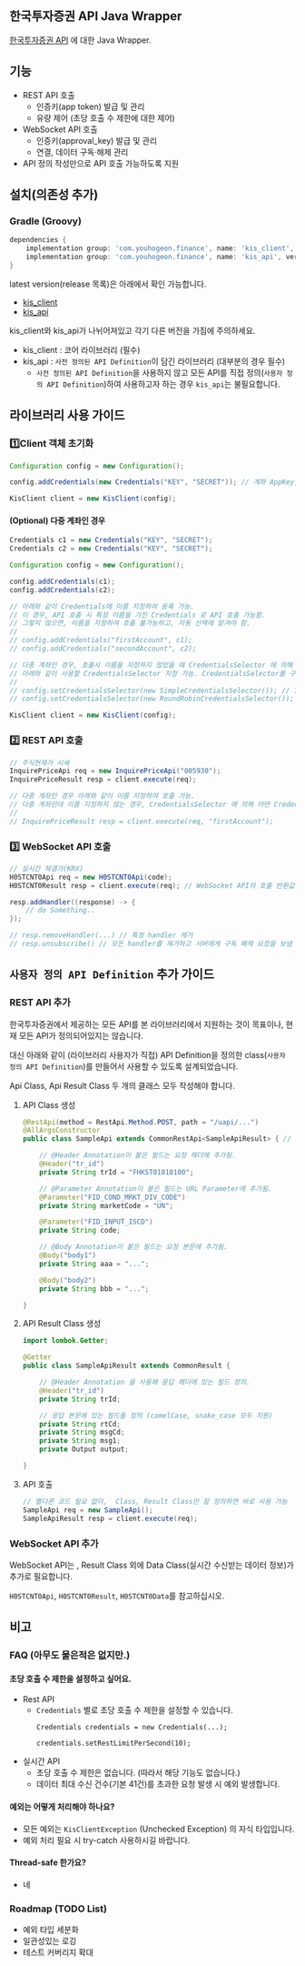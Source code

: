 ## 한국투자증권 API Java Wrapper
[한국투자증권 API](https://apiportal.koreainvestment.com/) 에 대한 Java Wrapper.

## 기능
* REST API 호출
    * 인증키(app token) 발급 및 관리
    * 유량 제어 (초당 호출 수 제한에 대한 제어)
* WebSocket API 호출
    * 인증키(approval_key) 발급 및 관리
    * 연결, 데이터 구독·해제 관리
* API 정의 작성만으로 API 호출 가능하도록 지원

## 설치(의존성 추가)
### Gradle (Groovy)
```groovy
dependencies {
    implementation group: 'com.youhogeon.finance', name: 'kis_client', version: '<latest version>'
    implementation group: 'com.youhogeon.finance', name: 'kis_api', version: '<latest version>'
}
```
latest version(release 목록)은 아래에서 확인 가능합니다.
* [kis_client](https://github.com/youhogeon/finance.kis_api/releases?q=kis_client)
* [kis_api](https://github.com/youhogeon/finance.kis_api/releases?q=kis_api)

kis_client와 kis_api가 나뉘어져있고 각기 다른 버전을 가짐에 주의하세요.
* kis_client : 코어 라이브러리 (필수)
* kis_api : `사전 정의된 API Definition`이 담긴 라이브러리 (대부분의 경우 필수)
    * `사전 정의된 API Definition`을 사용하지 않고 모든 API를 직접 정의(`사용자 정의 API Definition`)하여 사용하고자 하는 경우 `kis_api`는 불필요합니다.

## 라이브러리 사용 가이드
### 1️⃣Client 객체 초기화
```java
Configuration config = new Configuration();

config.addCredentials(new Credentials("KEY", "SECRET")); // 계좌 AppKey, AppSecret 등록

KisClient client = new KisClient(config);
```

#### (Optional) 다중 계좌인 경우
```java
Credentials c1 = new Credentials("KEY", "SECRET");
Credentials c2 = new Credentials("KEY", "SECRET");

Configuration config = new Configuration();

config.addCredentials(c1);
config.addCredentials(c2);

// 아래와 같이 Credentials에 이름 지정하여 등록 가능.
// 이 경우, API 호출 시 특정 이름을 가진 Credentials 로 API 호출 가능함.
// 그렇지 않으면, 이름을 지정하여 호출 불가능하고, 자동 선택에 맡겨야 함.
//
// config.addCredentials("firstAccount", c1);
// config.addCredentials("secondAccount", c2);

// 다중 계좌인 경우, 호출시 이름을 지정하지 않았을 때 CredentialsSelector 에 의해 Credentials가 자동 선택됨.
// 아래와 같이 사용할 CredentialsSelector 지정 가능. CredentialsSelector를 구현하는 custom 구현체를 작성하여 추가 가능
// 
// config.setCredentialsSelector(new SimpleCredentialsSelector()); // 1 (기본값)
// config.setCredentialsSelector(new RoundRobinCredentialsSelector()); // 또는 2

KisClient client = new KisClient(config);
```

### 2️⃣ REST API 호출
```java
// 주식현재가 시세
InquirePriceApi req = new InquirePriceApi("005930");
InquirePriceResult resp = client.execute(req);

// 다중 계좌인 경우 아래와 같이 이름 지정하여 호출 가능.
// 다중 계좌인데 이름 지정하지 않는 경우, CredentialsSelector 에 의해 어떤 Credentials 사용할 지 결정됨.
//
// InquirePriceResult resp = client.execute(req, "firstAccount");
```

### 3️⃣ WebSocket API 호출
```java
// 실시간 체결가(KRX)
H0STCNT0Api req = new H0STCNT0Api(code);
H0STCNT0Result resp = client.execute(req); // WebSocket API의 호출 반환값에는 데이터가 없고, 대신 addHandler 메서드를 통해 이후 수신받는 데이터에 접근 가능

resp.addHandler((response) -> {
    // do Something..
});

// resp.removeHandler(...) // 특정 handler 제거
// resp.unsubscribe() // 모든 handler를 제거하고 서버에게 구독 해제 요청을 보냄
```


## `사용자 정의 API Definition` 추가 가이드
### REST API 추가
한국투자증권에서 제공하는 모든 API를 본 라이브러리에서 지원하는 것이 목표이나, 현재 모든 API가 정의되어있지는 않습니다.

대신 아래와 같이 (라이브러리 사용자가 직접) API Definition을 정의한 class(`사용자 정의 API Definition`)를 만들어서 사용할 수 있도록 설계되었습니다.

Api Class, Api Result Class 두 개의 클래스 모두 작성해야 합니다.

1. API Class 생성
    ```java
    @RestApi(method = RestApi.Method.POST, path = "/uapi/...")
    @AllArgsConstructor
    public class SampleApi extends CommonRestApi<SampleApiResult> { // 아래에서 만들 Result Class를 Generic으로 지정

        // @Header Annotation이 붙은 필드는 요청 헤더에 추가됨.
        @Header("tr_id")
        private String trId = "FHKST01010100";

        // @Parameter Annotation이 붙은 필드는 URL Parameter에 추가됨.
        @Parameter("FID_COND_MRKT_DIV_CODE")
        private String marketCode = "UN";

        @Parameter("FID_INPUT_ISCD")
        private String code;

        // @Body Annotation이 붙은 필드는 요청 본문에 추가됨.
        @Body("body1")
        private String aaa = "...";

        @Body("body2")
        private String bbb = "...";

    }
    ```
1. API Result Class 생성
    ```java
    import lombok.Getter;

    @Getter
    public class SampleApiResult extends CommonResult {

        // @Header Annotation 을 사용해 응답 헤더에 있는 필드 정의.
        @Header("tr_id")
        private String trId;

        // 응답 본문에 있는 필드들 정의 (camelCase, snake_case 모두 지원)
        private String rtCd;
        private String msgCd;
        private String msg1;
        private Output output;

    }
    ```
1. API 호출
    ```java
    // 별다른 코드 필요 없이,  Class, Result Class만 잘 정의하면 바로 사용 가능
    SampleApi req = new SampleApi();
    SampleApiResult resp = client.execute(req);
    ```

### WebSocket API 추가
WebSocket API는 , Result Class 외에 Data Class(실시간 수신받는 데이터 정보)가 추가로 필요합니다.

`H0STCNT0Api`, `H0STCNT0Result`, `H0STCNT0Data`를 참고하십시오.


## 비고
### FAQ (아무도 물은적은 없지만.)
#### 초당 호출 수 제한을 설정하고 싶어요.
* Rest API
    * `Credentials` 별로 초당 호출 수 제한을 설정할 수 있습니다.
        ```
        Credentials credentials = new Credentials(...);

        credentials.setRestLimitPerSecond(10);
        ```
* 실시간 API
    * 초당 호출 수 제한은 없습니다. (따라서 해당 기능도 없습니다.)
    * 데이터 최대 수신 건수(기본 41건)를 초과한 요청 발생 시 예외 발생합니다.

#### 예외는 어떻게 처리해야 하나요?
* 모든 예외는 `KisClientException` (Unchecked Exception) 의 자식 타입입니다.
* 예외 처리 필요 시 try-catch 사용하시길 바랍니다.

#### Thread-safe 한가요?
* 네

### Roadmap (TODO List)
* 예외 타입 세분화
* 일관성있는 로깅
* 테스트 커버리지 확대